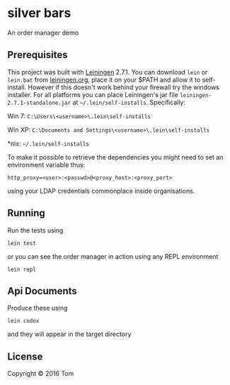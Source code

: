 # silver bars

An order manager demo

## Prerequisites

This project was built with [Leiningen][] 2.7.1. You can download `lein` or `lein.bat` from [leiningen.org][], place it on your $PATH and allow it to self-install. However if this doesn't work behind your firewall try the windows installer. For all platforms you can place Leiningen's jar file `leiningen-2.7.1-standalone.jar` at `~/.lein/self-installs`. Specifically:

Win 7: `C:\Users\<username>\.lein\self-installs`

Win XP: `C:\Documents and Settings\<username>\.lein\self-installs`

*nix: `~/.lein/self-installs`

To make it possible to retrieve the dependencies you might need to set an environment variable thus:

    http_proxy=<user>:<passwd>@<proxy_host>:<proxy_port>

using your LDAP credentials commonplace inside organisations.

[leiningen]: https://github.com/technomancy/leiningen
[leiningen.org]: http://leiningen.org

## Running

Run the tests using

    lein test
    
or you can see the order manager in action using any REPL environment

    lein repl

## Api Documents

Produce these using

    lein codox

and they will appear in the target directory

## License

Copyright © 2016 Tom



